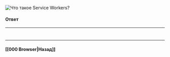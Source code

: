 ![Что такое Service Workers?](https://youtu.be/V-m0sQ-hW58?t=727)

#### Ответ


___
#

___

#### [[000 Browser|Назад]]